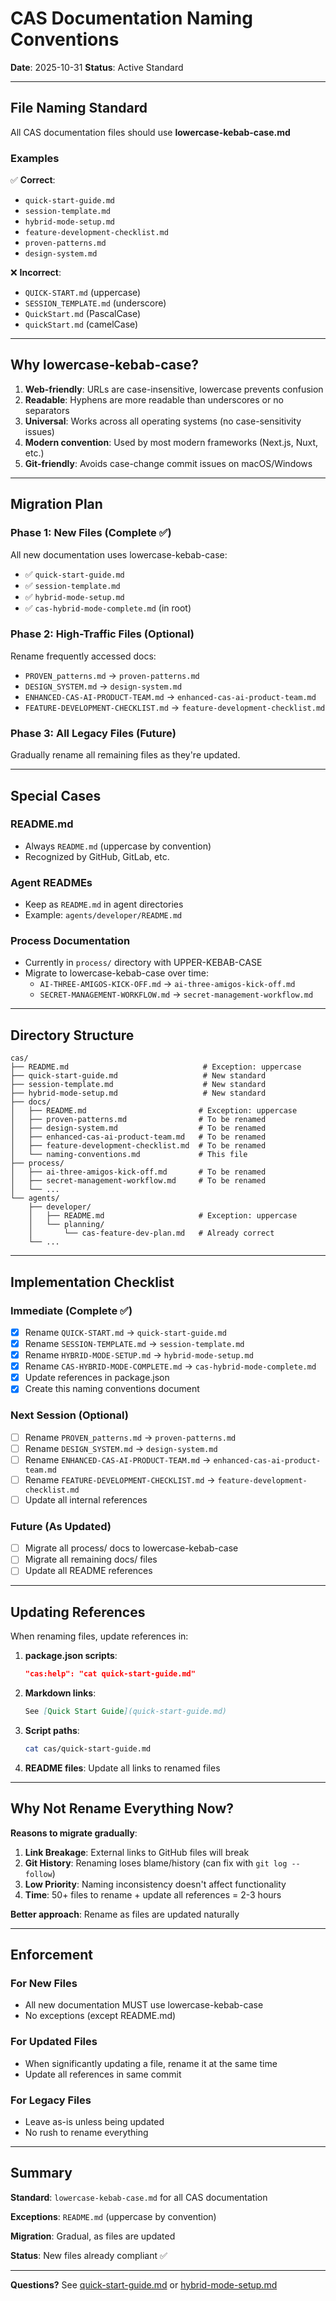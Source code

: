 # CAS Documentation Naming Conventions

**Date**: 2025-10-31
**Status**: Active Standard

---

## File Naming Standard

All CAS documentation files should use **lowercase-kebab-case.md**

### Examples

✅ **Correct**:
- `quick-start-guide.md`
- `session-template.md`
- `hybrid-mode-setup.md`
- `feature-development-checklist.md`
- `proven-patterns.md`
- `design-system.md`

❌ **Incorrect**:
- `QUICK-START.md` (uppercase)
- `SESSION_TEMPLATE.md` (underscore)
- `QuickStart.md` (PascalCase)
- `quickStart.md` (camelCase)

---

## Why lowercase-kebab-case?

1. **Web-friendly**: URLs are case-insensitive, lowercase prevents confusion
2. **Readable**: Hyphens are more readable than underscores or no separators
3. **Universal**: Works across all operating systems (no case-sensitivity issues)
4. **Modern convention**: Used by most modern frameworks (Next.js, Nuxt, etc.)
5. **Git-friendly**: Avoids case-change commit issues on macOS/Windows

---

## Migration Plan

### Phase 1: New Files (Complete ✅)
All new documentation uses lowercase-kebab-case:
- ✅ `quick-start-guide.md`
- ✅ `session-template.md`
- ✅ `hybrid-mode-setup.md`
- ✅ `cas-hybrid-mode-complete.md` (in root)

### Phase 2: High-Traffic Files (Optional)
Rename frequently accessed docs:
- `PROVEN_patterns.md` → `proven-patterns.md`
- `DESIGN_SYSTEM.md` → `design-system.md`
- `ENHANCED-CAS-AI-PRODUCT-TEAM.md` → `enhanced-cas-ai-product-team.md`
- `FEATURE-DEVELOPMENT-CHECKLIST.md` → `feature-development-checklist.md`

### Phase 3: All Legacy Files (Future)
Gradually rename all remaining files as they're updated.

---

## Special Cases

### README.md
- Always `README.md` (uppercase by convention)
- Recognized by GitHub, GitLab, etc.

### Agent READMEs
- Keep as `README.md` in agent directories
- Example: `agents/developer/README.md`

### Process Documentation
- Currently in `process/` directory with UPPER-KEBAB-CASE
- Migrate to lowercase-kebab-case over time:
  - `AI-THREE-AMIGOS-KICK-OFF.md` → `ai-three-amigos-kick-off.md`
  - `SECRET-MANAGEMENT-WORKFLOW.md` → `secret-management-workflow.md`

---

## Directory Structure

```
cas/
├── README.md                              # Exception: uppercase
├── quick-start-guide.md                   # New standard
├── session-template.md                    # New standard
├── hybrid-mode-setup.md                   # New standard
├── docs/
│   ├── README.md                         # Exception: uppercase
│   ├── proven-patterns.md                # To be renamed
│   ├── design-system.md                  # To be renamed
│   ├── enhanced-cas-ai-product-team.md   # To be renamed
│   ├── feature-development-checklist.md  # To be renamed
│   └── naming-conventions.md             # This file
├── process/
│   ├── ai-three-amigos-kick-off.md       # To be renamed
│   ├── secret-management-workflow.md     # To be renamed
│   └── ...
└── agents/
    ├── developer/
    │   ├── README.md                     # Exception: uppercase
    │   └── planning/
    │       └── cas-feature-dev-plan.md   # Already correct
    └── ...
```

---

## Implementation Checklist

### Immediate (Complete ✅)
- [x] Rename `QUICK-START.md` → `quick-start-guide.md`
- [x] Rename `SESSION-TEMPLATE.md` → `session-template.md`
- [x] Rename `HYBRID-MODE-SETUP.md` → `hybrid-mode-setup.md`
- [x] Rename `CAS-HYBRID-MODE-COMPLETE.md` → `cas-hybrid-mode-complete.md`
- [x] Update references in package.json
- [x] Create this naming conventions document

### Next Session (Optional)
- [ ] Rename `PROVEN_patterns.md` → `proven-patterns.md`
- [ ] Rename `DESIGN_SYSTEM.md` → `design-system.md`
- [ ] Rename `ENHANCED-CAS-AI-PRODUCT-TEAM.md` → `enhanced-cas-ai-product-team.md`
- [ ] Rename `FEATURE-DEVELOPMENT-CHECKLIST.md` → `feature-development-checklist.md`
- [ ] Update all internal references

### Future (As Updated)
- [ ] Migrate all process/ docs to lowercase-kebab-case
- [ ] Migrate all remaining docs/ files
- [ ] Update all README references

---

## Updating References

When renaming files, update references in:

1. **package.json scripts**:
   ```json
   "cas:help": "cat quick-start-guide.md"
   ```

2. **Markdown links**:
   ```markdown
   See [Quick Start Guide](quick-start-guide.md)
   ```

3. **Script paths**:
   ```bash
   cat cas/quick-start-guide.md
   ```

4. **README files**:
   Update all links to renamed files

---

## Why Not Rename Everything Now?

**Reasons to migrate gradually**:

1. **Link Breakage**: External links to GitHub files will break
2. **Git History**: Renaming loses blame/history (can fix with `git log --follow`)
3. **Low Priority**: Naming inconsistency doesn't affect functionality
4. **Time**: 50+ files to rename + update all references = 2-3 hours

**Better approach**: Rename as files are updated naturally

---

## Enforcement

### For New Files
- All new documentation MUST use lowercase-kebab-case
- No exceptions (except README.md)

### For Updated Files
- When significantly updating a file, rename it at the same time
- Update all references in same commit

### For Legacy Files
- Leave as-is unless being updated
- No rush to rename everything

---

## Summary

**Standard**: `lowercase-kebab-case.md` for all CAS documentation

**Exceptions**: `README.md` (uppercase by convention)

**Migration**: Gradual, as files are updated

**Status**: New files already compliant ✅

---

**Questions?** See [quick-start-guide.md](../quick-start-guide.md) or [hybrid-mode-setup.md](../hybrid-mode-setup.md)
